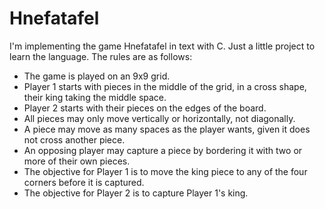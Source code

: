 # Hnefatafel
I'm implementing the game Hnefatafel in text with C. Just a little project to learn the language.
The rules are as follows:
- The game is played on an 9x9 grid.
- Player 1 starts with pieces in the middle of the grid, in a cross shape, their king taking the middle space.
- Player 2 starts with their pieces on the edges of the board.
- All pieces may only move vertically or horizontally, not diagonally.
- A piece may move as many spaces as the player wants, given it does not cross another piece.
- An opposing player may capture a piece by bordering it with two or more of their own pieces.
- The objective for Player 1 is to move the king piece to any of the four corners before it is captured.
- The objective for Player 2 is to capture Player 1's king.
